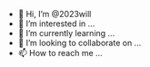 - 👋 Hi, I’m @2023will
- 👀 I’m interested in ...
- 🌱 I’m currently learning ...
- 💞️ I’m looking to collaborate on ...
- 📫 How to reach me ...

<!---
2023will/2023will is a ✨ special ✨ repository because its `README.md` (this file) appears on your GitHub profile.
You can click the Preview link to take a look at your changes.
--->
